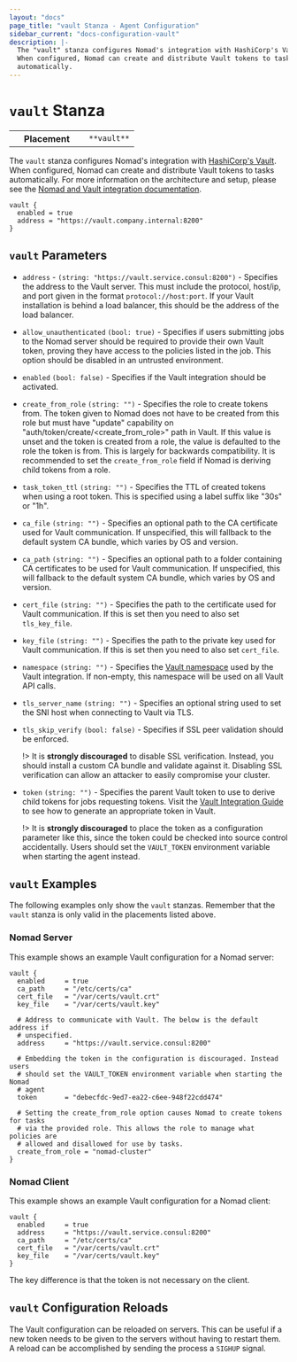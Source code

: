 ```yaml
---
layout: "docs"
page_title: "vault Stanza - Agent Configuration"
sidebar_current: "docs-configuration-vault"
description: |-
  The "vault" stanza configures Nomad's integration with HashiCorp's Vault.
  When configured, Nomad can create and distribute Vault tokens to tasks
  automatically.
---
```


# `vault` Stanza

<table class="table table-bordered table-striped">
  <tr>
    <th width="120">Placement</th>
    <td>
      <code>**vault**</code>
    </td>
  </tr>
</table>


The `vault` stanza configures Nomad's integration with [HashiCorp's
Vault][vault]. When configured, Nomad can create and distribute Vault tokens to
tasks automatically. For more information on the architecture and setup, please
see the [Nomad and Vault integration documentation][nomad-vault].

```hcl
vault {
  enabled = true
  address = "https://vault.company.internal:8200"
}
```

## `vault` Parameters

- `address` - `(string: "https://vault.service.consul:8200")` - Specifies the
  address to the Vault server. This must include the protocol, host/ip, and port
  given in the format `protocol://host:port`. If your Vault installation is
  behind a load balancer, this should be the address of the load balancer.

- `allow_unauthenticated` `(bool: true)` - Specifies if users submitting jobs to
  the Nomad server should be required to provide their own Vault token, proving
  they have access to the policies listed in the job. This option should be
  disabled in an untrusted environment.

- `enabled` `(bool: false)` - Specifies if the Vault integration should be
  activated.

- `create_from_role` `(string: "")` - Specifies the role to create tokens from.
  The token given to Nomad does not have to be created from this role but must
  have "update" capability on "auth/token/create/<create_from_role>" path in
  Vault. If this value is unset and the token is created from a role, the value
  is defaulted to the role the token is from. This is largely for backwards
  compatibility. It is recommended to set the `create_from_role` field if Nomad
  is deriving child tokens from a role.

- `task_token_ttl` `(string: "")` - Specifies the TTL of created tokens when
  using a root token. This is specified using a label suffix like "30s" or "1h".

- `ca_file` `(string: "")` - Specifies an optional path to the CA
  certificate used for Vault communication. If unspecified, this will fallback
  to the default system CA bundle, which varies by OS and version.

- `ca_path` `(string: "")` - Specifies an optional path to a folder
  containing CA certificates to be used for Vault communication. If unspecified,
  this will fallback to the default system CA bundle, which varies by OS and
  version.

- `cert_file` `(string: "")` - Specifies the path to the certificate used
  for Vault communication. If this is set then you need to also set
  `tls_key_file`.

- `key_file` `(string: "")` - Specifies the path to the private key used for
  Vault communication. If this is set then you need to also set `cert_file`.
  
- `namespace` `(string: "")` - Specifies the [Vault namespace](https://www.vaultproject.io/docs/enterprise/namespaces/index.html)
  used by the Vault integration. If non-empty, this namespace will be used on 
  all Vault API calls.

- `tls_server_name` `(string: "")` - Specifies an optional string used to set
  the SNI host when connecting to Vault via TLS.

- `tls_skip_verify` `(bool: false)` - Specifies if SSL peer validation should be
  enforced.

    !> It is **strongly discouraged** to disable SSL verification. Instead, you
    should install a custom CA bundle and validate against it. Disabling SSL
    verification can allow an attacker to easily compromise your cluster.

- `token` `(string: "")` - Specifies the parent Vault token to use to derive child tokens for jobs
  requesting tokens.
  Visit the [Vault Integration Guide](/docs/vault-integration/index.html)
  to see how to generate an appropriate token in Vault.

    !> It is **strongly discouraged** to place the token as a configuration
    parameter like this, since the token could be checked into source control
    accidentally. Users should set the `VAULT_TOKEN` environment variable when
    starting the agent instead.


## `vault` Examples

The following examples only show the `vault` stanzas. Remember that the
`vault` stanza is only valid in the placements listed above.

### Nomad Server

This example shows an example Vault configuration for a Nomad server:

```hcl
vault {
  enabled     = true
  ca_path     = "/etc/certs/ca"
  cert_file   = "/var/certs/vault.crt"
  key_file    = "/var/certs/vault.key"

  # Address to communicate with Vault. The below is the default address if
  # unspecified.
  address     = "https://vault.service.consul:8200"

  # Embedding the token in the configuration is discouraged. Instead users
  # should set the VAULT_TOKEN environment variable when starting the Nomad
  # agent 
  token       = "debecfdc-9ed7-ea22-c6ee-948f22cdd474"

  # Setting the create_from_role option causes Nomad to create tokens for tasks
  # via the provided role. This allows the role to manage what policies are
  # allowed and disallowed for use by tasks.
  create_from_role = "nomad-cluster"
}
```

### Nomad Client

This example shows an example Vault configuration for a Nomad client:

```hcl
vault {
  enabled     = true
  address     = "https://vault.service.consul:8200"
  ca_path     = "/etc/certs/ca"
  cert_file   = "/var/certs/vault.crt"
  key_file    = "/var/certs/vault.key"
}
```

The key difference is that the token is not necessary on the client.

## `vault` Configuration Reloads

The Vault configuration can be reloaded on servers. This can be useful if a new
token needs to be given to the servers without having to restart them. A reload
can be accomplished by sending the process a `SIGHUP` signal.

[vault]: https://www.vaultproject.io/ "Vault by HashiCorp"
[nomad-vault]: /docs/vault-integration/index.html "Nomad Vault Integration"
